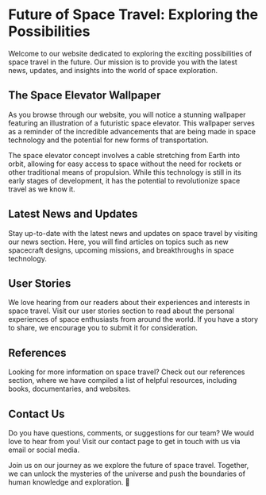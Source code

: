 <!--font:Futura-->

# Future of Space Travel: Exploring the Possibilities

Welcome to our website dedicated to exploring the exciting possibilities of space travel in the future. Our mission is to provide you with the latest news, updates, and insights into the world of space exploration.

## The Space Elevator Wallpaper

As you browse through our website, you will notice a stunning wallpaper featuring an illustration of a futuristic space elevator. This wallpaper serves as a reminder of the incredible advancements that are being made in space technology and the potential for new forms of transportation.

The space elevator concept involves a cable stretching from Earth into orbit, allowing for easy access to space without the need for rockets or other traditional means of propulsion. While this technology is still in its early stages of development, it has the potential to revolutionize space travel as we know it.

## Latest News and Updates

Stay up-to-date with the latest news and updates on space travel by visiting our news section. Here, you will find articles on topics such as new spacecraft designs, upcoming missions, and breakthroughs in space technology.

## User Stories

We love hearing from our readers about their experiences and interests in space travel. Visit our user stories section to read about the personal experiences of space enthusiasts from around the world. If you have a story to share, we encourage you to submit it for consideration.

## References

Looking for more information on space travel? Check out our references section, where we have compiled a list of helpful resources, including books, documentaries, and websites.

## Contact Us

Do you have questions, comments, or suggestions for our team? We would love to hear from you! Visit our contact page to get in touch with us via email or social media.

Join us on our journey as we explore the future of space travel. Together, we can unlock the mysteries of the universe and push the boundaries of human knowledge and exploration. 🚀

<!--

Write me content for website with wallpaper which alt text is:

"An illustration of a futuristic space elevator, with a cable stretching from Earth into orbit."

The name/title of the page should not be 1:1 copy of the alt text but rather a real content of the website which is using this wallpaper.

- Use markdown format 
- Start with heading
- Heading should be short and concise
- The content should look like a real website 
- The website should not be about the wallpaper, wallpaper is just a related background
- Heading should be contain work "wallpaper" or "background"
- Include real sections like references, contact, user stories, etc. use things relevant to the page purpose.
- Feel free to use structure like headings, bullets, numbering, blockquotes, paragraphs, horizontal lines, etc.
- You can use formatting like bold or _italic_
- You can include UTF-8 emojis
- Links should be only #hash anchors (and you can refer to the document itself)
- Do not include images


---


# Future of Space Travel: Exploring the Possibilities

Welcome to our website dedicated to exploring the exciting possibilities of space travel in the future. Our mission is to provide you with the latest news, updates, and insights into the world of space exploration.

## The Space Elevator Wallpaper

As you browse through our website, you will notice a stunning wallpaper featuring an illustration of a futuristic space elevator. This wallpaper serves as a reminder of the incredible advancements that are being made in space technology and the potential for new forms of transportation.

The space elevator concept involves a cable stretching from Earth into orbit, allowing for easy access to space without the need for rockets or other traditional means of propulsion. While this technology is still in its early stages of development, it has the potential to revolutionize space travel as we know it.

## Latest News and Updates

Stay up-to-date with the latest news and updates on space travel by visiting our news section. Here, you will find articles on topics such as new spacecraft designs, upcoming missions, and breakthroughs in space technology.

## User Stories

We love hearing from our readers about their experiences and interests in space travel. Visit our user stories section to read about the personal experiences of space enthusiasts from around the world. If you have a story to share, we encourage you to submit it for consideration.

## References

Looking for more information on space travel? Check out our references section, where we have compiled a list of helpful resources, including books, documentaries, and websites.

## Contact Us

Do you have questions, comments, or suggestions for our team? We would love to hear from you! Visit our contact page to get in touch with us via email or social media.

Join us on our journey as we explore the future of space travel. Together, we can unlock the mysteries of the universe and push the boundaries of human knowledge and exploration. 🚀

-->
